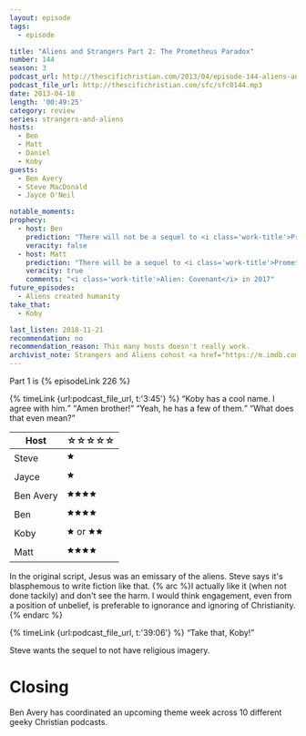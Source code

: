 ```yaml
---
layout: episode
tags:
  - episode

title: "Aliens and Strangers Part 2: The Prometheus Paradox"
number: 144
season: 3
podcast_url: http://thescifichristian.com/2013/04/episode-144-aliens-and-strangers-part-2-the-prometheus-paradox/
podcast_file_url: http://thescifichristian.com/sfc/sfc0144.mp3
date: 2013-04-18
length: '00:49:25'
category: review
series: strangers-and-aliens
hosts:
  - Ben
  - Matt
  - Daniel
  - Koby
guests:
  - Ben Avery 
  - Steve MacDonald
  - Jayce O'Neil

notable_moments:
prophecy:
  - host: Ben
    prediction: "There will not be a sequel to <i class='work-title'>Prometheus</i>"
    veracity: false
  - host: Matt
    prediction: "There will be a sequel to <i class='work-title'>Prometheus</i>"
    veracity: true
    comments: "<i class='work-title'>Alien: Covenant</i> in 2017"
future_episodes:
  - Aliens created humanity
take_that:
  - Koby

last_listen: 2018-11-21
recommendation: no
recommendation_reason: This many hosts doesn't really work.
archivist_note: Strangers and Aliens cohost <a href="https://m.imdb.com/name/nm2671766/">Jayce O'Neil</a>'s <a href="https://oracleofbacon.org/movielinks.php">bacon number is 2</a>.
---
```

Part 1 is {% episodeLink 226 %}

<div class="quote">
  {% timeLink {url:podcast_file_url, t:'3:45'} %}
  <q data-name="Jayce">Koby has a cool name. I agree with him.</q>
  <q class="koby">Amen brother!</q>
  <q class="ben">Yeah, he has a few of them.</q>
  <q class="koby">What does that even mean?</q>
</div>

<table class="table is-striped rating">
  <thead>
    <tr>
      <th>Host</th>
      <th>☆☆☆☆☆</th>
    </tr>
  </thead>
  <tbody>
    <tr>
      <td>Steve</td>
      <td>🟊</td>
    </tr>
    <tr>
      <td>Jayce</td>
      <td>🟊</td>
    </tr>
    <tr>
      <td>Ben Avery</td>
      <td>🟊🟊🟊🟊</td>
    </tr>
    <tr>
      <td>Ben</td>
      <td>🟊🟊🟊🟊</td>
    </tr>
    <tr>
      <td>Koby</td>
      <td>🟊 or 🟊🟊</td>
    </tr>
    <tr>
      <td>Matt</td>
      <td>🟊🟊🟊🟊</td>
    </tr>
  </tbody>
</table>

In the original script, Jesus was an emissary of the aliens. Steve says it's blasphemous to write fiction like that. {% arc %}I actually like it (when not done tackily) and don't see the harm. I would think engagement, even from a position of unbelief, is preferable to ignorance and ignoring of Christianity.{% endarc %}

<div class="quote">
  {% timeLink {url:podcast_file_url, t:'39:06'} %}
  <q class="ben">Take that, Koby!</q>
</div>

Steve wants the sequel to not have religious imagery.



# Closing
Ben Avery has coordinated an upcoming theme week across 10 different geeky Christian podcasts.